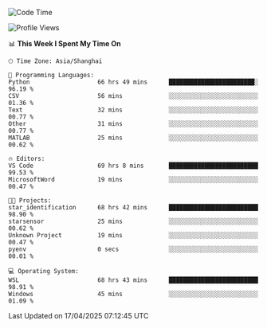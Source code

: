 <!--START_SECTION:waka-->
![Code Time](http://img.shields.io/badge/Code%20Time-2%2C645%20hrs%2039%20mins-blue)

![Profile Views](http://img.shields.io/badge/Profile%20Views-0-blue)

📊 **This Week I Spent My Time On** 

```text
🕑︎ Time Zone: Asia/Shanghai

💬 Programming Languages: 
Python                   66 hrs 49 mins      ████████████████████████░   96.19 % 
CSV                      56 mins             ░░░░░░░░░░░░░░░░░░░░░░░░░   01.36 % 
Text                     32 mins             ░░░░░░░░░░░░░░░░░░░░░░░░░   00.77 % 
Other                    31 mins             ░░░░░░░░░░░░░░░░░░░░░░░░░   00.77 % 
MATLAB                   25 mins             ░░░░░░░░░░░░░░░░░░░░░░░░░   00.62 % 

🔥 Editors: 
VS Code                  69 hrs 8 mins       █████████████████████████   99.53 % 
MicrosoftWord            19 mins             ░░░░░░░░░░░░░░░░░░░░░░░░░   00.47 % 

🐱‍💻 Projects: 
star_identification      68 hrs 42 mins      █████████████████████████   98.90 % 
starsensor               25 mins             ░░░░░░░░░░░░░░░░░░░░░░░░░   00.62 % 
Unknown Project          19 mins             ░░░░░░░░░░░░░░░░░░░░░░░░░   00.47 % 
pyenv                    0 secs              ░░░░░░░░░░░░░░░░░░░░░░░░░   00.01 % 

💻 Operating System: 
WSL                      68 hrs 43 mins      █████████████████████████   98.91 % 
Windows                  45 mins             ░░░░░░░░░░░░░░░░░░░░░░░░░   01.09 % 
```


 Last Updated on 17/04/2025 07:12:45 UTC
<!--END_SECTION:waka-->